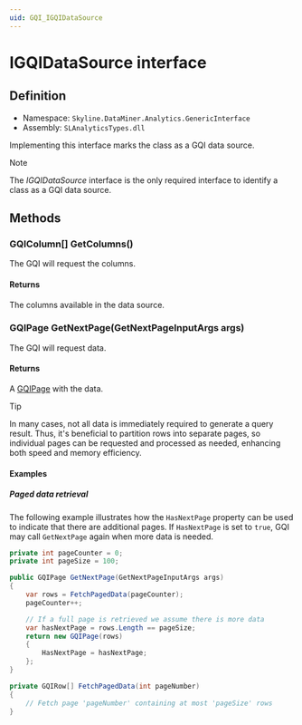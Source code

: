 ```yaml
---
uid: GQI_IGQIDataSource
---
```


# IGQIDataSource interface

## Definition

- Namespace: `Skyline.DataMiner.Analytics.GenericInterface`
- Assembly: `SLAnalyticsTypes.dll`

Implementing this interface marks the class as a GQI data source.

> [!NOTE]
> The *IGQIDataSource* interface is the only required interface to identify a class as a GQI data source.

## Methods

### GQIColumn[] GetColumns()

The GQI will request the columns.

#### Returns

The columns available in the data source.

### GQIPage GetNextPage(GetNextPageInputArgs args)

The GQI will request data.

#### Returns

A [GQIPage](xref:GQI_GQIPage) with the data.

> [!TIP]
> In many cases, not all data is immediately required to generate a query result. Thus, it's beneficial to partition rows into separate pages, so individual pages can be requested and processed as needed, enhancing both speed and memory efficiency.

#### Examples

##### Paged data retrieval

The following example illustrates how the `HasNextPage` property can be used to indicate that there are additional pages. If `HasNextPage` is set to `true`, GQI may call `GetNextPage` again when more data is needed.

```csharp
private int pageCounter = 0;
private int pageSize = 100;

public GQIPage GetNextPage(GetNextPageInputArgs args)
{
    var rows = FetchPagedData(pageCounter);
    pageCounter++;

    // If a full page is retrieved we assume there is more data
    var hasNextPage = rows.Length == pageSize;
    return new GQIPage(rows)
    {
        HasNextPage = hasNextPage;
    };
}

private GQIRow[] FetchPagedData(int pageNumber)
{
    // Fetch page 'pageNumber' containing at most 'pageSize' rows
}
```